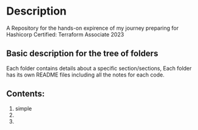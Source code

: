 # Description
A Repository for the hands-on expirence of my journey preparing for Hashicorp Certified: Terraform Associate 2023

## Basic description for the tree of folders
Each folder contains details about a specific section/sections, Each folder has its own README files including all the notes for each code.


## Contents:
1. simple
2. 
3. 
